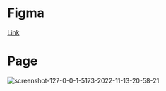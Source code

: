 # Figma

[Link](https://www.figma.com/file/C5gtvAs0QQxi4ojPSZqptJ/ClimaTempo?node-id=0%3A1)

# Page

<img src="https://i.ibb.co/p0sDyqs/screenshot-127-0-0-1-5173-2022-11-13-20-58-21.png" alt="screenshot-127-0-0-1-5173-2022-11-13-20-58-21" border="0">
